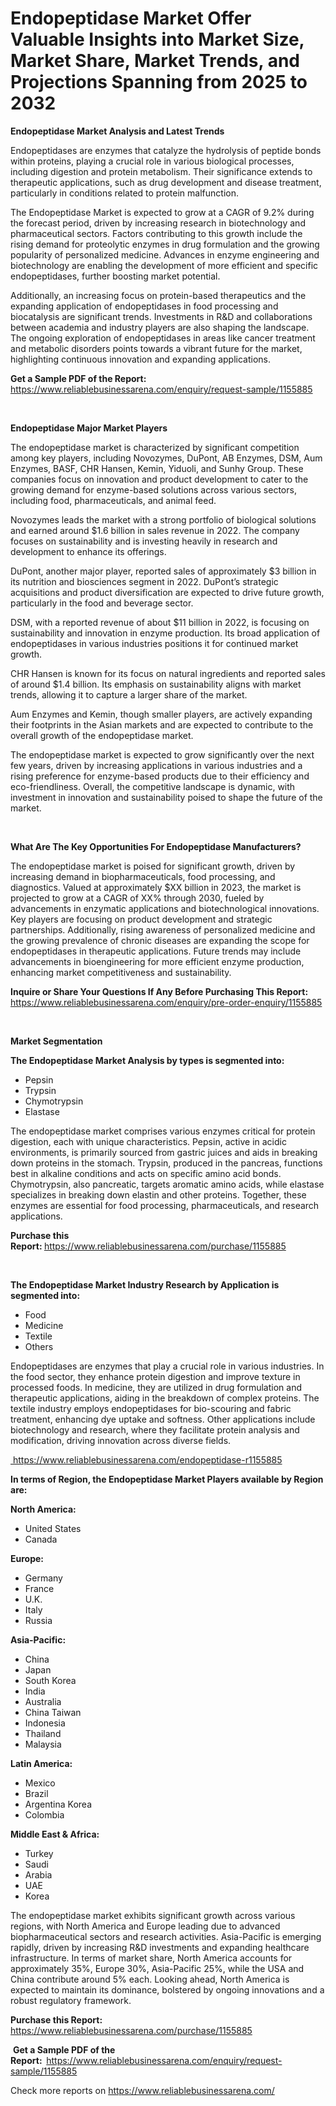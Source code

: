 <p><h1>Endopeptidase Market Offer Valuable Insights into Market Size, Market Share, Market Trends, and Projections Spanning from 2025 to 2032</h1></p><p><strong>Endopeptidase Market Analysis and Latest Trends</strong></p>
<p><p>Endopeptidases are enzymes that catalyze the hydrolysis of peptide bonds within proteins, playing a crucial role in various biological processes, including digestion and protein metabolism. Their significance extends to therapeutic applications, such as drug development and disease treatment, particularly in conditions related to protein malfunction.</p><p>The Endopeptidase Market is expected to grow at a CAGR of 9.2% during the forecast period, driven by increasing research in biotechnology and pharmaceutical sectors. Factors contributing to this growth include the rising demand for proteolytic enzymes in drug formulation and the growing popularity of personalized medicine. Advances in enzyme engineering and biotechnology are enabling the development of more efficient and specific endopeptidases, further boosting market potential.</p><p>Additionally, an increasing focus on protein-based therapeutics and the expanding application of endopeptidases in food processing and biocatalysis are significant trends. Investments in R&D and collaborations between academia and industry players are also shaping the landscape. The ongoing exploration of endopeptidases in areas like cancer treatment and metabolic disorders points towards a vibrant future for the market, highlighting continuous innovation and expanding applications.</p></p>
<p><strong>Get a Sample PDF of the Report:&nbsp;</strong> <a href="https://www.reliablebusinessarena.com/enquiry/request-sample/1155885?utm_campaign=2217&utm_medium=2&utm_source=Github&utm_content=ia&utm_term=31032025&utm_id=endopeptidase">https://www.reliablebusinessarena.com/enquiry/request-sample/1155885</a></p>
<p>&nbsp;</p>
<p><strong>Endopeptidase Major Market Players</strong></p>
<p><p>The endopeptidase market is characterized by significant competition among key players, including Novozymes, DuPont, AB Enzymes, DSM, Aum Enzymes, BASF, CHR Hansen, Kemin, Yiduoli, and Sunhy Group. These companies focus on innovation and product development to cater to the growing demand for enzyme-based solutions across various sectors, including food, pharmaceuticals, and animal feed.</p><p>Novozymes leads the market with a strong portfolio of biological solutions and earned around $1.6 billion in sales revenue in 2022. The company focuses on sustainability and is investing heavily in research and development to enhance its offerings.</p><p>DuPont, another major player, reported sales of approximately $3 billion in its nutrition and biosciences segment in 2022. DuPont’s strategic acquisitions and product diversification are expected to drive future growth, particularly in the food and beverage sector.</p><p>DSM, with a reported revenue of about $11 billion in 2022, is focusing on sustainability and innovation in enzyme production. Its broad application of endopeptidases in various industries positions it for continued market growth.</p><p>CHR Hansen is known for its focus on natural ingredients and reported sales of around $1.4 billion. Its emphasis on sustainability aligns with market trends, allowing it to capture a larger share of the market.</p><p>Aum Enzymes and Kemin, though smaller players, are actively expanding their footprints in the Asian markets and are expected to contribute to the overall growth of the endopeptidase market.</p><p>The endopeptidase market is expected to grow significantly over the next few years, driven by increasing applications in various industries and a rising preference for enzyme-based products due to their efficiency and eco-friendliness. Overall, the competitive landscape is dynamic, with investment in innovation and sustainability poised to shape the future of the market.</p></p>
<p>&nbsp;</p>
<p><strong>What Are The Key Opportunities For Endopeptidase Manufacturers?</strong></p>
<p><p>The endopeptidase market is poised for significant growth, driven by increasing demand in biopharmaceuticals, food processing, and diagnostics. Valued at approximately $XX billion in 2023, the market is projected to grow at a CAGR of XX% through 2030, fueled by advancements in enzymatic applications and biotechnological innovations. Key players are focusing on product development and strategic partnerships. Additionally, rising awareness of personalized medicine and the growing prevalence of chronic diseases are expanding the scope for endopeptidases in therapeutic applications. Future trends may include advancements in bioengineering for more efficient enzyme production, enhancing market competitiveness and sustainability.</p></p>
<p><strong>Inquire or Share Your Questions If Any Before Purchasing This Report:</strong> <a href="https://www.reliablebusinessarena.com/enquiry/pre-order-enquiry/1155885?utm_campaign=2217&utm_medium=2&utm_source=Github&utm_content=ia&utm_term=31032025&utm_id=endopeptidase">https://www.reliablebusinessarena.com/enquiry/pre-order-enquiry/1155885</a></p>
<p>&nbsp;</p>
<p><strong>Market Segmentation</strong></p>
<p><strong>The Endopeptidase Market Analysis by types is segmented into:</strong></p>
<p><ul><li>Pepsin</li><li>Trypsin</li><li>Chymotrypsin</li><li>Elastase</li></ul></p>
<p><p>The endopeptidase market comprises various enzymes critical for protein digestion, each with unique characteristics. Pepsin, active in acidic environments, is primarily sourced from gastric juices and aids in breaking down proteins in the stomach. Trypsin, produced in the pancreas, functions best in alkaline conditions and acts on specific amino acid bonds. Chymotrypsin, also pancreatic, targets aromatic amino acids, while elastase specializes in breaking down elastin and other proteins. Together, these enzymes are essential for food processing, pharmaceuticals, and research applications.</p></p>
<p><strong>Purchase this Report:&nbsp;</strong><a href="https://www.reliablebusinessarena.com/purchase/1155885?utm_campaign=2217&utm_medium=2&utm_source=Github&utm_content=ia&utm_term=31032025&utm_id=endopeptidase">https://www.reliablebusinessarena.com/purchase/1155885</a></p>
<p>&nbsp;</p>
<p><strong>The Endopeptidase Market Industry Research by Application is segmented into:</strong></p>
<p><ul><li>Food</li><li>Medicine</li><li>Textile</li><li>Others</li></ul></p>
<p><p>Endopeptidases are enzymes that play a crucial role in various industries. In the food sector, they enhance protein digestion and improve texture in processed foods. In medicine, they are utilized in drug formulation and therapeutic applications, aiding in the breakdown of complex proteins. The textile industry employs endopeptidases for bio-scouring and fabric treatment, enhancing dye uptake and softness. Other applications include biotechnology and research, where they facilitate protein analysis and modification, driving innovation across diverse fields.</p></p>
<p><a href="https://www.reliablebusinessarena.com/endopeptidase-r1155885?utm_campaign=2217&utm_medium=2&utm_source=Github&utm_content=ia&utm_term=31032025&utm_id=endopeptidase">&nbsp;https://www.reliablebusinessarena.com/endopeptidase-r1155885</a></p>
<p><strong>In terms of Region, the Endopeptidase Market Players available by Region are:</strong></p>
<p>
    <p> <strong> North America: </strong>
        <ul>
            <li>United States</li>
            <li>Canada</li>
        </ul>
        </p> 
    <p> <strong> Europe: </strong>
        <ul>
            <li>Germany</li>
            <li>France</li>
            <li>U.K.</li>
            <li>Italy</li>
            <li>Russia</li>
        </ul>
        </p> 
    <p> <strong> Asia-Pacific: </strong>
        <ul>
            <li>China</li>
            <li>Japan</li>
            <li>South Korea</li>
            <li>India</li>
            <li>Australia</li>
            <li>China Taiwan</li>
            <li>Indonesia</li>
            <li>Thailand</li>
            <li>Malaysia</li>
        </ul>
        </p> 
    <p> <strong> Latin America: </strong>
        <ul>
            <li>Mexico</li>
            <li>Brazil</li>
            <li>Argentina Korea</li>
            <li>Colombia</li>
        </ul>
        </p> 
    <p> <strong> Middle East & Africa: </strong>
        <ul>
            <li>Turkey</li>
            <li>Saudi</li>
            <li>Arabia</li>
            <li>UAE</li>
            <li>Korea</li>
        </ul>
    </p>
    </p>
<p><p>The endopeptidase market exhibits significant growth across various regions, with North America and Europe leading due to advanced biopharmaceutical sectors and research activities. Asia-Pacific is emerging rapidly, driven by increasing R&D investments and expanding healthcare infrastructure. In terms of market share, North America accounts for approximately 35%, Europe 30%, Asia-Pacific 25%, while the USA and China contribute around 5% each. Looking ahead, North America is expected to maintain its dominance, bolstered by ongoing innovations and a robust regulatory framework.</p></p>
<p><strong>Purchase this Report: </strong><a href="https://www.reliablebusinessarena.com/purchase/1155885?utm_campaign=2217&utm_medium=2&utm_source=Github&utm_content=ia&utm_term=31032025&utm_id=endopeptidase">https://www.reliablebusinessarena.com/purchase/1155885</a></p>
<p>&nbsp;<strong>Get a Sample PDF of the Report:&nbsp;&nbsp;</strong><a href="https://www.reliablebusinessarena.com/enquiry/request-sample/1155885?utm_campaign=2217&utm_medium=2&utm_source=Github&utm_content=ia&utm_term=31032025&utm_id=endopeptidase">https://www.reliablebusinessarena.com/enquiry/request-sample/1155885</a></p>
<p><strong></strong></p>
<p>Check more reports on <a href="https://www.reliablebusinessarena.com/?utm_campaign=2217&utm_medium=2&utm_source=Github&utm_content=ia&utm_term=31032025&utm_id=endopeptidase">https://www.reliablebusinessarena.com/</a></p>